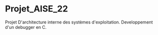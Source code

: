 # Projet_AISE_22
Projet D'architecture interne des systèmes d'exploitation.
Developpement d'un debugger en C.
